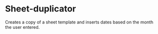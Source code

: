 # Sheet-duplicator
Creates a copy of a sheet template and inserts dates based on the month the user entered.
